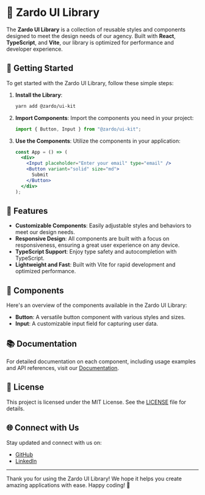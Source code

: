 # 🎨 Zardo UI Library

The **Zardo UI Library** is a collection of reusable styles and components designed to meet the design needs of our agency. Built with **React**, **TypeScript**, and **Vite**, our library is optimized for performance and developer experience.

## 🚀 Getting Started

To get started with the Zardo UI Library, follow these simple steps:

1. **Install the Library**:

   ```bash
   yarn add @zardo/ui-kit
   ```

2. **Import Components**:
   Import the components you need in your project:

   ```javascript
   import { Button, Input } from "@zardo/ui-kit";
   ```

3. **Use the Components**:
   Utilize the components in your application:
   ```jsx
   const App = () => (
     <div>
       <Input placeholder="Enter your email" type="email" />
       <Button variant="solid" size="md">
         Submit
       </Button>
     </div>
   );
   ```

## 🌟 Features

- **Customizable Components**: Easily adjustable styles and behaviors to meet our design needs.
- **Responsive Design**: All components are built with a focus on responsiveness, ensuring a great user experience on any device.
- **TypeScript Support**: Enjoy type safety and autocompletion with TypeScript.
- **Lightweight and Fast**: Built with Vite for rapid development and optimized performance.

## 🎨 Components

Here's an overview of the components available in the Zardo UI Library:

- **Button**: A versatile button component with various styles and sizes.
- **Input**: A customizable input field for capturing user data.

## 📚 Documentation

For detailed documentation on each component, including usage examples and API references, visit our [Documentation](https://your-library-docs.com).

## 📄 License

This project is licensed under the MIT License. See the [LICENSE](LICENSE) file for details.

## 🌐 Connect with Us

Stay updated and connect with us on:

- [GitHub](https://github.com/ericzardo)
- [LinkedIn](https://www.linkedin.com/in/eric-zardo-a53630228/)

---

Thank you for using the Zardo UI Library! We hope it helps you create amazing applications with ease. Happy coding! 🎉
